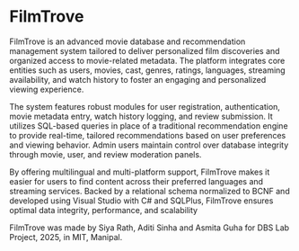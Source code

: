 # FilmTrove
FilmTrove is an advanced movie database and recommendation management system tailored to deliver
personalized film discoveries and organized access to movie-related metadata. The platform integrates
core entities such as users, movies, cast, genres, ratings, languages, streaming availability, and watch
history to foster an engaging and personalized viewing experience.

The system features robust modules for user registration, authentication, movie metadata entry, watch
history logging, and review submission. It utilizes SQL-based queries in place of a traditional
recommendation engine to provide real-time, tailored recommendations based on user preferences and
viewing behavior. Admin users maintain control over database integrity through movie, user, and review
moderation panels.

By offering multilingual and multi-platform support, FilmTrove makes it easier for users to find content
across their preferred languages and streaming services. Backed by a relational schema normalized to
BCNF and developed using Visual Studio with C# and SQLPlus, FilmTrove ensures optimal data
integrity, performance, and scalability

FilmTrove was made by Siya Rath, Aditi Sinha and Asmita Guha for DBS Lab Project, 2025, in MIT, Manipal.
